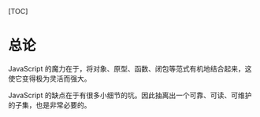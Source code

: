 [TOC]

# 总论

JavaScript 的魔力在于，将对象、原型、函数、闭包等范式有机地结合起来，这使它变得极为灵活而强大。

JavaScript 的缺点在于有很多小细节的坑。因此抽离出一个可靠、可读、可维护的子集，也是非常必要的。
